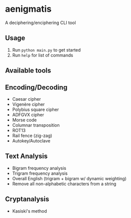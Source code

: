 # aenigmatis
A deciphering/enciphering CLI tool

## Usage
1. Run `python main.py` to get started
2. Run `help` for list of commands

## Available tools

## Encoding/Decoding
- Caesar cipher  
- Vigenère cipher  
- Polybius square cipher  
- ADFGVX cipher  
- Morse code  
- Columnar transposition
- ROT13  
- Rail fence (zig-zag)
- Autokey/Autoclave

## Text Analysis
- Bigram frequency analysis  
- Trigram frequency analysis  
- Overall English (trigram + bigram w/ dynamic weighting)
- Remove all non-alphabetic characters from a string

## Cryptanalysis
- Kasiski's method